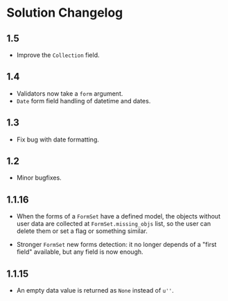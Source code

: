 # Solution Changelog


## 1.5

- Improve the `Collection` field.

## 1.4

- Validators now take a `form` argument.
- `Date` form field handling of datetime and dates.

## 1.3

- Fix bug with date formatting.

## 1.2

- Minor bugfixes.

## 1.1.16

- When the forms of a `FormSet` have a defined model, the objects without user data are collected at `FormSet.missing_objs` list, so the user can delete them or set a flag or something similar.

- Stronger `FormSet` new forms detection: it no longer depends of a "first field" available, but any field is now enough.

## 1.1.15

- An empty data value is returned as `None` instead of `u''`.


